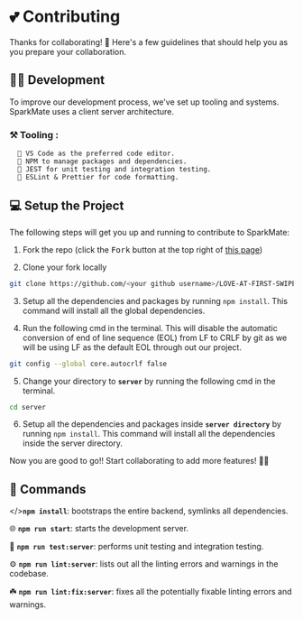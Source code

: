 # 💕 Contributing

Thanks for collaborating! 💖 Here's a few guidelines that should help you as you prepare your collaboration.

## 🧑‍💻 Development

To improve our development process, we've set up tooling and systems. SparkMate uses a client server architecture.

### ⚒️ Tooling :

      📌 VS Code as the preferred code editor.
      📌 NPM to manage packages and dependencies.
      📌 JEST for unit testing and integration testing.
      📌 ESLint & Prettier for code formatting. 

## 💻 Setup the Project

The following steps will get you up and running to contribute to SparkMate:

1. Fork the repo (click the <kbd>Fork</kbd> button at the top right of
   [this page](https://github.com/Bismay5467/LOVE-AT-FIRST-SWIPE))

2. Clone your fork locally

```sh
git clone https://github.com/<your github username>/LOVE-AT-FIRST-SWIPE.git
```

3. Setup all the dependencies and packages by running `npm install`. This command will install all the global dependencies.

4. Run the following cmd in the terminal. This will disable the automatic conversion of end of line sequence (EOL) from LF to CRLF by git as we will be using LF as the default EOL through out our project.
   
```sh
git config --global core.autocrlf false
```

5. Change your directory to **`server`** by running the following cmd in the terminal.

```sh
cd server
```

6. Setup all the dependencies and packages inside **`server directory`** by running `npm install`. This command will install all the dependencies inside the server directory.

Now you are good to go!! Start collaborating to add more features! 🚀✨

## 🤖 Commands

</>**`npm install`**: bootstraps the entire backend, symlinks all dependencies.

🌐 **`npm run start`**: starts the development server.

🧪 **`npm run test:server`**: performs unit testing and integration testing.

⚙️ **`npm run lint:server`**: lists out all the linting errors and warnings in the codebase.

☘️ **`npm run lint:fix:server`**: fixes all the potentially fixable linting errors and warnings.